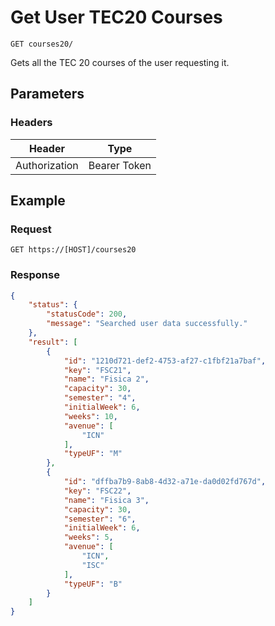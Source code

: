 # Get User TEC20 Courses

    GET courses20/
    
Gets all the TEC 20 courses of the user requesting it.

## Parameters

### Headers
Header | Type
--- | ---
Authorization | Bearer Token

## Example
### Request

    GET https://[HOST]/courses20

### Response
``` json
{
    "status": {
        "statusCode": 200,
        "message": "Searched user data successfully."
    },
    "result": [
        {
            "id": "1210d721-def2-4753-af27-c1fbf21a7baf",
            "key": "FSC21",
            "name": "Fisica 2",
            "capacity": 30,
            "semester": "4",
            "initialWeek": 6,
            "weeks": 10,
            "avenue": [
                "ICN"
            ],
            "typeUF": "M"
        },
        {
            "id": "dffba7b9-8ab8-4d32-a71e-da0d02fd767d",
            "key": "FSC22",
            "name": "Fisica 3",
            "capacity": 30,
            "semester": "6",
            "initialWeek": 6,
            "weeks": 5,
            "avenue": [
                "ICN",
                "ISC"
            ],
            "typeUF": "B"
        }
    ]
}
```

[CourseInfo]: /server/api-docs/courses/CourseInfo.md